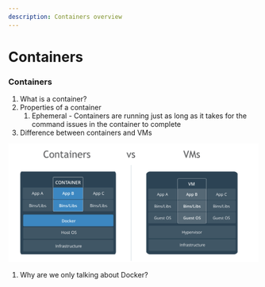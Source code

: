 ```yaml
---
description: Containers overview
---
```


# Containers

### Containers 

1. What is a container?
2. Properties of a container
   1. Ephemeral - Containers are running just as long as it takes for the command issues in the container to complete
3. Difference between containers and VMs

![](.gitbook/assets/image%20%2811%29.png)



1. Why are we only talking about Docker?

